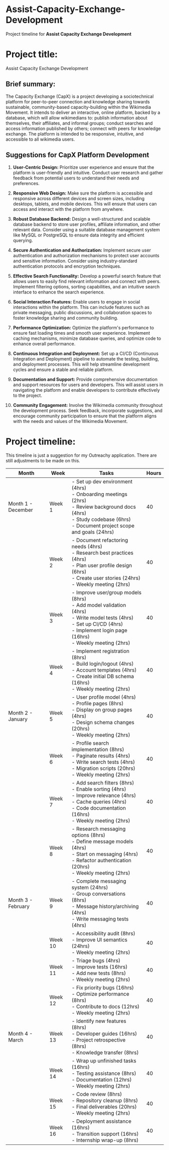 # Assist-Capacity-Exchange-Development
Project timeline for **Assist Capacity Exchange Development**

# Project title:
Assist Capacity Exchange Development

## Brief summary:

The Capacity Exchange (CapX) is a project developing a sociotechnical platform for peer-to-peer connection and knowledge sharing towards sustainable, community-based capacity-building within the Wikimedia Movement. It intends to deliver an interactive, online platform, backed by a database, which will allow wikimedians to: publish information about themselves, their affiliates, and informal groups; conduct searches and access information published by others; connect with peers for knowledge exchange. The platform is intended to be responsive, intuitive, and accessible to all wikimedia users.

## Suggestions for CapX Platform Development

1. **User-Centric Design:** Prioritize user experience and ensure that the platform is user-friendly and intuitive. Conduct user research and gather feedback from potential users to understand their needs and preferences.

2. **Responsive Web Design:** Make sure the platform is accessible and responsive across different devices and screen sizes, including desktops, tablets, and mobile devices. This will ensure that users can access and interact with the platform from anywhere.

3. **Robust Database Backend:** Design a well-structured and scalable database backend to store user profiles, affiliate information, and other relevant data. Consider using a suitable database management system like MySQL or PostgreSQL to ensure data integrity and efficient querying.

4. **Secure Authentication and Authorization:** Implement secure user authentication and authorization mechanisms to protect user accounts and sensitive information. Consider using industry-standard authentication protocols and encryption techniques.

5. **Effective Search Functionality:** Develop a powerful search feature that allows users to easily find relevant information and connect with peers. Implement filtering options, sorting capabilities, and an intuitive search interface to enhance the search experience.

6. **Social Interaction Features:** Enable users to engage in social interactions within the platform. This can include features such as private messaging, public discussions, and collaboration spaces to foster knowledge sharing and community building.

7. **Performance Optimization:** Optimize the platform's performance to ensure fast loading times and smooth user experience. Implement caching mechanisms, minimize database queries, and optimize code to enhance overall performance.

8. **Continuous Integration and Deployment:** Set up a CI/CD (Continuous Integration and Deployment) pipeline to automate the testing, building, and deployment processes. This will help streamline development cycles and ensure a stable and reliable platform.

9. **Documentation and Support:** Provide comprehensive documentation and support resources for users and developers. This will assist users in navigating the platform and enable developers to contribute effectively to the project.

10. **Community Engagement:** Involve the Wikimedia community throughout the development process. Seek feedback, incorporate suggestions, and encourage community participation to ensure that the platform aligns with the needs and values of the Wikimedia Movement.

# Project timeline:
This timeline is just a suggestion for my Outreachy application. There are still adjustments to be made on this.

| Month | Week | Tasks | Hours |  
|-|-|-|-|
| Month 1 - December | Week 1 | - Set up dev environment (4hrs) <br>- Onboarding meetings (2hrs) <br>- Review background docs (4hrs) <br>- Study codebase (6hrs) <br>- Document project scope and goals (24hrs) | 40 |
| | Week 2 | - Document refactoring needs (4hrs) <br>- Research best practices (4hrs) <br>- Plan user profile design (6hrs) <br>- Create user stories (24hrs) <br>- Weekly meeting (2hrs) | 40 |
| | Week 3 | - Improve user/group models (8hrs) <br>- Add model validation (4hrs) <br>- Write model tests (4hrs) <br>- Set up CI/CD (4hrs) <br>- Implement login page (16hrs) <br>- Weekly meeting (2hrs) | 40 |
| | Week 4 | - Implement registration (8hrs) <br>- Build login/logout (4hrs) <br>- Account templates (4hrs) <br>- Create initial DB schema (16hrs) <br>- Weekly meeting (2hrs) | 40 |  
| Month 2 - January | Week 5 | - User profile model (4hrs) <br>- Profile pages (8hrs) <br>- Display on group pages (4hrs) <br>- Design schema changes (20hrs) <br>- Weekly meeting (2hrs) | 40 |
| | Week 6 | - Profile search implementation (8hrs) <br>- Paginate results (4hrs) <br>- Write search tests (4hrs) <br>- Migration scripts (20hrs) <br>- Weekly meeting (2hrs) | 40 |
| | Week 7 | - Add search filters (8hrs) <br>- Enable sorting (4hrs) <br>- Improve relevance (4hrs) <br>- Cache queries (4hrs) <br>- Code documentation (16hrs) <br>- Weekly meeting (2hrs) | 40 |
| | Week 8 | - Research messaging options (8hrs) <br>- Define message models (4hrs) <br>- Start on messaging (4hrs) <br>- Refactor authentication (20hrs) <br>- Weekly meeting (2hrs) | 40 |
| Month 3 - February | Week 9 | - Complete messaging system (24hrs) <br>- Group conversations (8hrs) <br>- Message history/archiving (4hrs) <br>- Write messaging tests (4hrs) | 40 | 
| | Week 10 | - Accessibility audit (8hrs) <br>- Improve UI semantics (24hrs) <br>- Weekly meeting (2hrs) | 40 |
| | Week 11 | - Triage bugs (4hrs) <br>- Improve tests (16hrs) <br>- Add new tests (8hrs) <br>- Weekly meeting (2hrs) | 40 |
| | Week 12 | - Fix priority bugs (16hrs) <br>- Optimize performance (8hrs) <br>- Contribute to docs (12hrs) <br>- Weekly meeting (2hrs) | 40 |
| Month 4 - March | Week 13 | - Identify new features (8hrs) <br>- Developer guides (16hrs) <br>- Project retrospective (8hrs) <br>- Knowledge transfer (8hrs) | 40 | 
| | Week 14 | - Wrap up unfinished tasks (16hrs) <br>- Testing assistance (8hrs) <br>- Documentation (12hrs) <br>- Weekly meeting (2hrs) | 40 |
| | Week 15 | - Code review (8hrs) <br>- Repository cleanup (8hrs) <br>- Final deliverables (20hrs) <br>- Weekly meeting (2hrs) | 40 |
| | Week 16 | - Deployment assistance (16hrs) <br>- Transition support (16hrs) <br>- Internship wrap-up (8hrs) | 40 |
